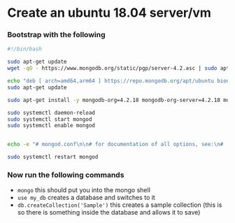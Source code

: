 # Create an ubuntu 18.04 server/vm

### Bootstrap with the following

```bash
#!/bin/bash

sudo apt-get update
wget -qO - https://www.mongodb.org/static/pgp/server-4.2.asc | sudo apt-key add -

echo "deb [ arch=amd64,arm64 ] https://repo.mongodb.org/apt/ubuntu bionic/mongodb-org/4.2 multiverse" | sudo tee /etc/apt/sources.list.d/mongodb-org-4.2.list
sudo apt-get update

sudo apt-get install -y mongodb-org=4.2.18 mongodb-org-server=4.2.18 mongodb-org-shell=4.2.18 mongodb-org-mongos=4.2.18 mongodb-org-tools=4.2.18

sudo systemctl daemon-reload
sudo systemctl start mongod
sudo systemctl enable mongod


echo -e "# mongod.conf\n\n# for documentation of all options, see:\n#   http://docs.mongodb.org/manual/reference/configuration-options/\n\n# Where and how to store data.\nstorage:\n  dbPath: /var/lib/mongodb\n  journal:\n    enabled: true\n#  engine:\n#  mmapv1:\n#  wiredTiger:\n\n# where to write logging data.\nsystemLog:\n  destination: file\n  logAppend: true\n  path: /var/log/mongodb/mongod.log\n\n# network interfaces\nnet:\n  port: 27017\n  bindIp: 0.0.0.0\n\n\n# how the process runs\nprocessManagement:\n  timeZoneInfo: /usr/share/zoneinfo\n\n#security:\n\n#operationProfiling:\n\n#replication:\n\n#sharding:\n\n## Enterprise-Only Options:\n\n#auditLog:\n\n#snmp:" | sudo tee /etc/mongod.conf

sudo systemctl restart mongod
```

### Now run the following commands

- `mongo` this should put you into the mongo shell
- `use my_db` creates a database and switches to it
- `db.createCollection('Sample')` this creates a sample collection (this is so there is something inside the database and allows it to save)
